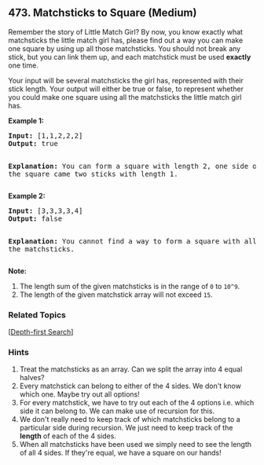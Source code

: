 <!--|This file generated by command(leetcode description); DO NOT EDIT.    |-->
<!--+----------------------------------------------------------------------+-->
<!--|@author    Openset <openset.wang@gmail.com>                           |-->
<!--|@link      https://github.com/openset                                 |-->
<!--|@home      https://github.com/openset/leetcode                        |-->
<!--+----------------------------------------------------------------------+-->

## 473. Matchsticks to Square (Medium)

<p>Remember the story of Little Match Girl? By now, you know exactly what matchsticks the little match girl has, please find out a way you can make one square by using up all those matchsticks. You should not break any stick, but you can link them up, and each matchstick must be used <b>exactly</b> one time.</P>

<p> Your input will be several matchsticks the girl has, represented with their stick length. Your output will either be true or false, to represent whether you could make one square using all the matchsticks the little match girl has.</p>

<p><b>Example 1:</b><br />
<pre>
<b>Input:</b> [1,1,2,2,2]
<b>Output:</b> true

<b>Explanation:</b> You can form a square with length 2, one side of the square came two sticks with length 1.
</pre>
</p>

<p><b>Example 2:</b><br />
<pre>
<b>Input:</b> [3,3,3,3,4]
<b>Output:</b> false

<b>Explanation:</b> You cannot find a way to form a square with all the matchsticks.
</pre>
</p>

<p><b>Note:</b><br>
<ol>
<li>The length sum of the given matchsticks is in the range of <code>0</code> to <code>10^9</code>.
<li>The length of the given matchstick array will not exceed <code>15</code>.</li>
</ol>
</p>

### Related Topics
[[Depth-first Search](https://github.com/openset/leetcode/tree/master/tag/depth-first-search/README.md)]

### Hints
  1. Treat the matchsticks as an array. Can we split the array into 4 equal halves?
  1. Every matchstick can belong to either of the 4 sides. We don't know which one. Maybe try out all options!
  1. For every matchstick, we have to try out each of the 4 options i.e. which side it can belong to. We can make use of recursion for this.
  1. We don't really need to keep track of which matchsticks belong to a particular side during recursion. We just need to keep track of the <b>length</b> of each of the 4 sides.
  1. When all matchsticks have been used we simply need to see the length of all 4 sides. If they're equal, we have a square on our hands!
